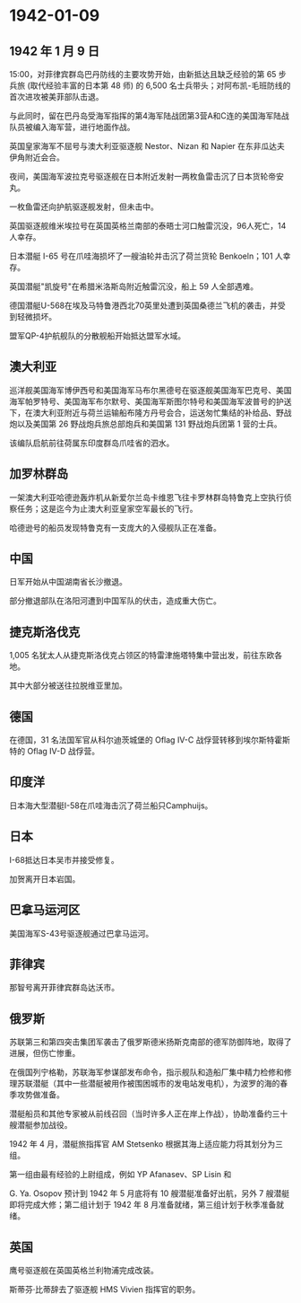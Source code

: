 # 1942-01-09

## 1942 年 1 月 9 日

15:00，对菲律宾群岛巴丹防线的主要攻势开始，由新抵达且缺乏经验的第 65
步兵旅 (取代经验丰富的日本第 48 师) 的 6,500
名士兵带头；对阿布凯-毛班防线的首次进攻被美菲部队击退。

与此同时，留在巴丹岛受海军指挥的第4海军陆战团第3营A和C连的美国海军陆战队员被编入海军营，进行地面作战。

英国皇家海军不屈号与澳大利亚驱逐舰 Nestor、Nizan 和 Napier
在东非瓜达夫伊角附近会合。

夜间，美国海军波拉克号驱逐舰在日本附近发射一两枚鱼雷击沉了日本货轮帝安丸。

一枚鱼雷还向护航驱逐舰发射，但未击中。

英国驱逐舰维米埃拉号在英国英格兰南部的泰晤士河口触雷沉没，96人死亡，14人幸存。

日本潜艇 I-65 号在爪哇海损坏了一艘油轮并击沉了荷兰货轮 Benkoeln；101
人幸存。

英国潜艇"凯旋号"在希腊米洛斯岛附近触雷沉没，船上 59 人全部遇难。

德国潜艇U-568在埃及马特鲁港西北70英里处遭到英国桑德兰飞机的袭击，并受到轻微损坏。

盟军QP-4护航舰队的分散舰船开始抵达盟军水域。

## 澳大利亚

巡洋舰美国海军博伊西号和美国海军马布尔黑德号在驱逐舰美国海军巴克号、美国海军帕罗特号、美国海军布尔默号、美国海军斯图尔特号和美国海军波普号的护送下，在澳大利亚附近与荷兰运输船布隆方丹号会合，运送匆忙集结的补给品、野战炮以及美国第
26 野战炮兵旅总部炮兵和美国第 131 野战炮兵团第 1 营的士兵。

该编队启航前往荷属东印度群岛爪哇省的泗水。

## 加罗林群岛

一架澳大利亚哈德逊轰炸机从新爱尔兰岛卡维恩飞往卡罗林群岛特鲁克上空执行侦察任务；这是迄今为止澳大利亚皇家空军最长的飞行。

哈德逊号的船员发现特鲁克有一支庞大的入侵舰队正在准备。

## 中国

日军开始从中国湖南省长沙撤退。

部分撤退部队在洛阳河遭到中国军队的伏击，造成重大伤亡。

## 捷克斯洛伐克

1,005
名犹太人从捷克斯洛伐克占领区的特雷津施塔特集中营出发，前往东欧各地。

其中大部分被送往拉脱维亚里加。

## 德国

在德国，31 名法国军官从科尔迪茨城堡的 Oflag IV-C
战俘营转移到埃尔斯特霍斯特的 Oflag IV-D 战俘营。

## 印度洋

日本海大型潜艇I-58在爪哇海击沉了荷兰船只Camphuijs。

## 日本

I-68抵达日本吴市并接受修复。

加贺离开日本岩国。

## 巴拿马运河区

美国海军S-43号驱逐舰通过巴拿马运河。

## 菲律宾

那智号离开菲律宾群岛达沃市。

## 俄罗斯

苏联第三和第四突击集团军袭击了俄罗斯德米扬斯克南部的德军防御阵地，取得了进展，但伤亡惨重。

在俄国列宁格勒，苏联海军参谋部发布命令，指示舰队和造船厂集中精力检修和修理苏联潜艇（其中一些潜艇被用作被围困城市的发电站发电机），为波罗的海的春季攻势做准备。

潜艇船员和其他专家被从前线召回（当时许多人正在岸上作战），协助准备约三十艘潜艇参加战役。

1942 年 4 月，潜艇旅指挥官 AM Stetsenko
根据其海上适应能力将其划分为三组。

第一组由最有经验的上尉组成，例如 YP Afanasev、SP Lisin 和

G. Ya. Osopov 预计到 1942 年 5 月底将有 10 艘潜艇准备好出航，另外 7
艘潜艇即将完成大修；第二组计划于 1942 年 8
月准备就绪，第三组计划于秋季准备就绪。

## 英国

鹰号驱逐舰在英国英格兰利物浦完成改装。

斯蒂芬·比蒂辞去了驱逐舰 HMS Vivien 指挥官的职务。


